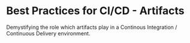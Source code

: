 # Best Practices for CI/CD - Artifacts

Demystifying the role which artifacts play in a Continous Integration / Continuous Delivery environment.